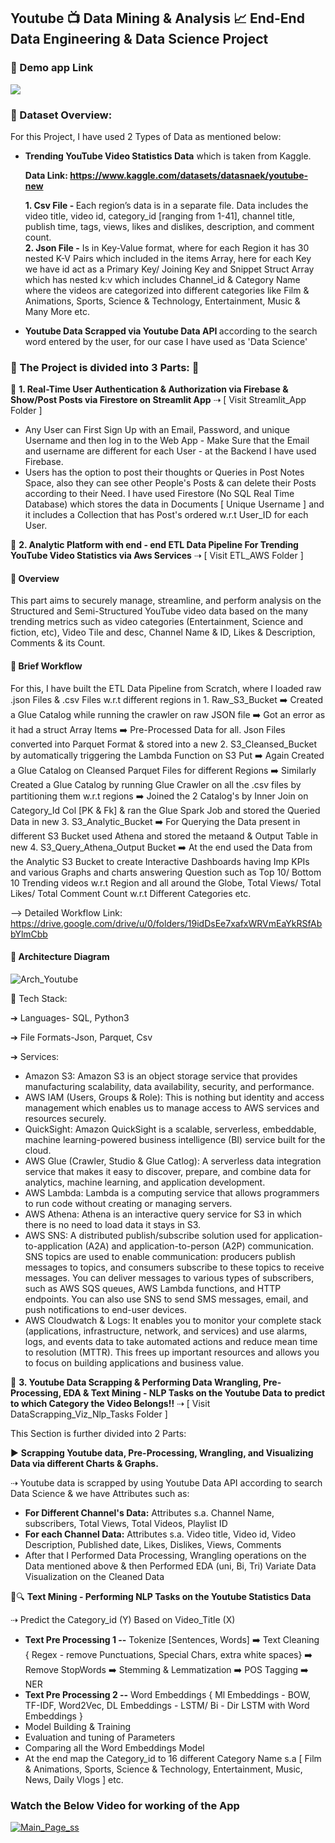 ## Youtube 📺 Data Mining & Analysis 📈 End-End Data Engineering & Data Science Project 

### 📌 Demo app Link 

<a href="https://youtube-data-mining-analysis.streamlit.app/"><img src="https://github.com/KunalAnand2907/Youtube_DataMining_Analysis-End-End-Data-Engineering-Data-Science-Project/assets/46574881/4f490ebc-1c79-4b10-b869-cf319682598e"></a>


### 📌 Dataset Overview:
For this Project, I have used 2 Types of Data as mentioned below:
<ul>
<li> <b>Trending YouTube Video Statistics Data</b> which is taken from Kaggle.

**Data Link: https://www.kaggle.com/datasets/datasnaek/youtube-new**

<b>1. Csv File - </b>Each region’s data is in a separate file. Data includes the video title, video id, category_id [ranging from 1-41], channel title, publish time, tags, views, likes and dislikes, description, and comment count. <br>
<b>2. Json File -</b> Is in Key-Value format, where for each Region it has 30 nested K-V Pairs which included in the items Array, here for each Key we have id act as a Primary Key/ Joining Key and Snippet Struct Array which has nested k:v which includes Channel_id & Category Name where the videos are categorized into different categories like Film & Animations, Sports, Science & Technology, Entertainment, Music & Many More etc. 

<li> <b>Youtube Data Scrapped via Youtube Data API </b> according to the search word entered by the user, for our case I have used as 'Data Science'
</ul>

### 📌 The Project is divided into 3 Parts: 🎯

🧩 **1. Real-Time User Authentication & Authorization via Firebase & Show/Post Posts via Firestore on Streamlit App** ⇢ [ Visit Streamlit_App Folder ]
<ul>
<li>Any User can First Sign Up with an Email, Password, and unique Username and then log in to the Web App - Make Sure that the Email and username are different for each User - at the Backend I have used Firebase.
<li>Users has the option to post their thoughts or Queries in Post Notes Space, also they can see other People's Posts & can delete their Posts according to their Need. I have used Firestore (No SQL Real Time Database) which stores the data in Documents [ Unique Username ] and it includes a Collection that has Post's ordered w.r.t User_ID for each User.
</ul>

🧩 **2. Analytic Platform with end - end ETL Data Pipeline For Trending YouTube Video Statistics via Aws Services** ⇢ [ Visit ETL_AWS Folder ]

#### 📌 Overview

This part aims to securely manage, streamline, and perform analysis on the Structured and Semi-Structured YouTube video data based on the many trending metrics such as video categories (Entertainment, Science and fiction, etc), Video Tile and desc, Channel Name & ID, Likes & Description, Comments & its Count.

####  📌 Brief Workflow

For this, I have built the ETL Data Pipeline from Scratch, where I loaded raw .json Files & .csv Files w.r.t different regions in 1. Raw_S3_Bucket ➡️ Created a Glue Catalog while running the crawler on raw JSON file ➡️ Got an error as it had a struct Array Items ➡️ Pre-Processed Data for all. Json  Files converted into Parquet Format & stored into a new 2. S3_Cleansed_Bucket by automatically triggering the Lambda Function on S3 Put ➡️ Again Created a Glue Catalog on Cleansed Parquet Files for different Regions ➡️ Similarly Created a Glue Catalog by running Glue Crawler on all the .csv files by partitioning them w.r.t regions ➡️ Joined the 2 Catalog's by Inner Join on Category_Id Col [PK & Fk] & ran the Glue Spark Job and stored the Queried Data in new 3. S3_Analytic_Bucket ➡️ For Querying the Data present in different S3 Bucket used Athena and stored the metaand & Output Table in new 4. S3_Query_Athena_Output Bucket ➡️ At the end used the Data from the Analytic S3 Bucket to create Interactive Dashboards having Imp KPIs and various Graphs and charts answering Question such as Top 10/ Bottom 10 Trending videos w.r.t Region and all around the Globe, Total Views/ Total Likes/ Total Comment Count w.r.t Different Categories etc.

--> Detailed Workflow Link: https://drive.google.com/drive/u/0/folders/19idDsEe7xafxWRVmEaYkRSfAbbYlmCbb

#### 📌 Architecture Diagram

![Arch_Youtube](https://github.com/KunalAnand2907/Youtube_DataMining_Analysis-End-End-Data-Engineering-Data-Science-Project/assets/46574881/b7f2bbdc-c4a0-4645-b34d-a42d9895ed61)

📌 Tech Stack:

➔ Languages- SQL, Python3

➔ File Formats-Json, Parquet, Csv

➔ Services:
<ul>
<li>Amazon S3: Amazon S3 is an object storage service that provides manufacturing scalability, data availability, security, and performance.
<li>AWS IAM (Users, Groups & Role): This is nothing but identity and access management which enables us to manage access to AWS services and resources securely.
<li>QuickSight: Amazon QuickSight is a scalable, serverless, embeddable, machine learning-powered business intelligence (BI) service built for the cloud.
<li>AWS Glue (Crawler, Studio & Glue Catlog): A serverless data integration service that makes it easy to discover, prepare, and combine data for analytics, machine learning, and application development.
<li>AWS Lambda: Lambda is a computing service that allows programmers to run code without creating or managing servers.
<li>AWS Athena: Athena is an interactive query service for S3 in which there is no need to load data it stays in S3.
<li>AWS SNS: A distributed publish/subscribe solution used for application-to-application (A2A) and application-to-person (A2P) communication. SNS topics are used to enable communication: producers publish messages to topics, and consumers subscribe to these topics to receive messages. You can deliver messages to various types of subscribers, such as AWS SQS queues, AWS Lambda functions, and HTTP endpoints. You can also use SNS to send SMS messages, email, and push notifications to end-user devices.
<li>AWS Cloudwatch & Logs: It enables you to monitor your complete stack (applications, infrastructure, network, and services) and use alarms, logs, and events data to take automated actions and reduce mean time to resolution (MTTR). This frees up important resources and allows you to focus on building applications and business value.
</ul>

🧩 **3. Youtube Data Scrapping & Performing Data Wrangling, Pre-Processing, EDA & Text Mining - NLP Tasks on the Youtube Data to predict to which Category the Video Belongs!!** ⇢ [ Visit DataScrapping_Viz_Nlp_Tasks Folder ]

This Section is further divided into 2 Parts:

▶️ **Scrapping Youtube data, Pre-Processing, Wrangling, and Visualizing Data via different Charts & Graphs.**

⇢ Youtube data is scrapped by using Youtube Data API according to search Data Science & we have Attributes such as:
<ul>
<li> <b> For Different Channel's Data:</b>
Attributes s.a. Channel Name, subscribers, Total Views, Total Videos, Playlist ID
<li> <b> For each Channel Data:</b>
Attributes s.a. Video title, Video id, Video Description, Published date, Likes, Dislikes, Views, Comments
<li> After that I Performed Data Processing, Wrangling operations on the Data mentioned above & then Performed EDA (uni, Bi, Tri) Variate Data Visualization on the Cleaned Data
</ul>

📄🔍 **Text Mining - Performing NLP Tasks on the Youtube Statistics Data**

⇢ Predict the Category_id (Y) Based on Video_Title (X)
<ul>
<li> <b>Text Pre Processing 1 --</b> Tokenize [Sentences, Words] ➡️ Text Cleaning { Regex - remove Punctuations, Special Chars, extra white spaces} ➡️ Remove StopWords ➡️ Stemming & Lemmatization ➡️ POS Tagging ➡️ NER
<li> <b>Text Pre Processing 2 --</b> Word Embeddings { Ml Embeddings - BOW, TF-IDF, Word2Vec, DL Embeddings - LSTM/ Bi - Dir LSTM with Word Embeddings }
<li> Model Building & Training
<li> Evaluation and tuning of Parameters
<li> Comparing all the Word Embeddings Model
<li> At the end map the Category_id to 16 different Category Name s.a [ Film & Animations, Sports, Science & Technology, Entertainment, Music, News, Daily Vlogs ] etc.
</ul>

### Watch the Below Video for working of the App

[![Main_Page_ss](https://github.com/KunalAnand2907/Youtube_DataMining_Analysis-End-End-Data-Engineering-Data-Science-Project/assets/46574881/b480838d-991b-4387-994c-bb3c90e9a081)](https://youtu.be/GaeUzR9szVM)
